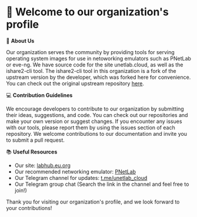 # 👋 Welcome to our organization's profile

📝 **About Us**

Our organization serves the community by providing tools for serving operating system images for use in netoworking emulators such as PNetLab or eve-ng. We have source code for the site unetlab.cloud, as well as the ishare2-cli tool. The ishare2-cli tool in this organization is a fork of the upstream version by the developer, which was forked here for convenience. You can check out the original upstream repository [here](https://github.com/pnetlabrepo/ishare2).

💻 **Contribution Guidelines**

We encourage developers to contribute to our organization by submitting their ideas, suggestions, and code. You can check out our repositories and make your own version or suggest changes. If you encounter any issues with our tools, please report them by using the issues section of each repository. We welcome contributions to our documentation and invite you to submit a pull request.

📚 **Useful Resources**

- Our site: [labhub.eu.org](https://labhub.eu.org)
- Our recommended networking emulator: [PNetLab](https://pnetlab.com)
- Our Telegram channel for updates: [t.me/unetlab_cloud](https://t.me/NetLabHub)
- Our Telegram group chat (Search the link in the channel and feel free to join!)

Thank you for visiting our organization's profile, and we look forward to your contributions!
